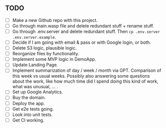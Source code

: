 
## TODO
- [ ] Make a new Github repo with this project.
- [ ] Go through main.wasp file and delete redundant stuff + rename stuff.
- [ ] Go through .env.server and delete redundant stuff. Then `cp .env.server .env.server.example`.
- [ ] Decide if I am going with email & pass or with Google login, or both.
- [ ] Delete S3 logic, plausible logic.
- [ ] Reorganize files by functionality.
- [ ] Implement some MVP logic in DemoApp.
- [ ] Update Landing Page.
- [ ] Implement summarization of day / week / month via GPT. Comparison of this week vs usual weeks. Possibly also answering some questions about the work, like how much time did I spend doing this kind of work, what was unusual, ... .
- [ ] Set up Google Analytics.
- [ ] Buy the domain.
- [ ] Deploy the app.
- [ ] Get e2e tests going.
- [ ] Look into unit tests.
- [ ] Get CI working.
